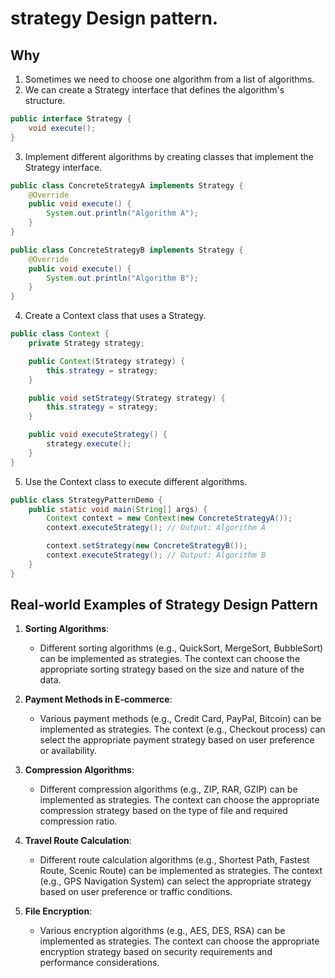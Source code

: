 # strategy Design pattern.
## Why
1. Sometimes we need to choose one algorithm from a list of algorithms.
2. We can create a Strategy interface that defines the algorithm's structure.

```java
public interface Strategy {
    void execute();
}
```

3. Implement different algorithms by creating classes that implement the Strategy interface.

```java
public class ConcreteStrategyA implements Strategy {
    @Override
    public void execute() {
        System.out.println("Algorithm A");
    }
}

public class ConcreteStrategyB implements Strategy {
    @Override
    public void execute() {
        System.out.println("Algorithm B");
    }
}
```

4. Create a Context class that uses a Strategy.

```java
public class Context {
    private Strategy strategy;

    public Context(Strategy strategy) {
        this.strategy = strategy;
    }

    public void setStrategy(Strategy strategy) {
        this.strategy = strategy;
    }

    public void executeStrategy() {
        strategy.execute();
    }
}
```

5. Use the Context class to execute different algorithms.

```java
public class StrategyPatternDemo {
    public static void main(String[] args) {
        Context context = new Context(new ConcreteStrategyA());
        context.executeStrategy(); // Output: Algorithm A

        context.setStrategy(new ConcreteStrategyB());
        context.executeStrategy(); // Output: Algorithm B
    }
}
```

## Real-world Examples of Strategy Design Pattern

1. **Sorting Algorithms**:
    - Different sorting algorithms (e.g., QuickSort, MergeSort, BubbleSort) can be implemented as strategies. The context can choose the appropriate sorting strategy based on the size and nature of the data.

2. **Payment Methods in E-commerce**:
    - Various payment methods (e.g., Credit Card, PayPal, Bitcoin) can be implemented as strategies. The context (e.g., Checkout process) can select the appropriate payment strategy based on user preference or availability.

3. **Compression Algorithms**:
    - Different compression algorithms (e.g., ZIP, RAR, GZIP) can be implemented as strategies. The context can choose the appropriate compression strategy based on the type of file and required compression ratio.

4. **Travel Route Calculation**:
    - Different route calculation algorithms (e.g., Shortest Path, Fastest Route, Scenic Route) can be implemented as strategies. The context (e.g., GPS Navigation System) can select the appropriate strategy based on user preference or traffic conditions.

5. **File Encryption**:
    - Various encryption algorithms (e.g., AES, DES, RSA) can be implemented as strategies. The context can choose the appropriate encryption strategy based on security requirements and performance considerations.